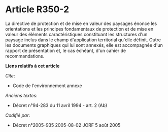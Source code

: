 # Article R350-2

La directive de protection et de mise en valeur des paysages énonce les orientations et les principes fondamentaux de
protection et de mise en valeur des éléments caractéristiques constituant les structures d'un paysage inclus dans le champ
d'application territorial qu'elle définit. Outre les documents graphiques qui lui sont annexés, elle est accompagnée d'un
rapport de présentation et, le cas échéant, d'un cahier de recommandations.

**Liens relatifs à cet article**

_Cite_:

  - Code de l'environnement annexe

_Anciens textes_:

  - Décret n°94-283 du 11 avril 1994 - art. 2 (Ab)

_Codifié par_:

  - Décret n°2005-935 2005-08-02 JORF 5 août 2005
